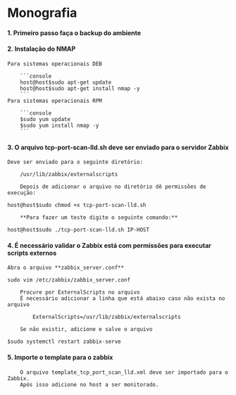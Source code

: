 # Monografia

#### 1. Primeiro passo faça o backup do ambiente 
#### 2. Instalação do NMAP
	
	Para sistemas operacionais DEB
		
		```console
		host@host$sudo apt-get update
		host@host$sudo apt-get install nmap -y
		```
	Para sistemas operacionais RPM
		
		```console
		$sudo yum update
		$sudo yum install nmap -y
		```

#### 3. O arquivo tcp-port-scan-lld.sh deve ser enviado para o servidor Zabbix
	
	Deve ser enviado para o seguinte diretório:
		
		/usr/lib/zabbix/externalscripts

		Depois de adicionar o arquivo no diretório dê permissões de execução:
		
```console
host@host$sudo chmod +x tcp-port-scan-lld.sh
```
		
		**Para fazer um teste digite o seguinte comando:**
			
```console
host@host$sudo ./tcp-port-scan-lld.sh IP-HOST
```

#### 4. É necessário validar o Zabbix está com  permissões para executar scripts externos

	Abra o arquivo **zabbix_server.conf**
		
```console
sudo vim /etc/zabbix/zabbix_server.conf
```
		Procure por ExternalScripts no arquivo
		É necessário adicionar a linha que está abaixo caso não exista no arquivo 
			
			ExternalScripts=/usr/lib/zabbix/externalscripts

		Se não existir, adicione e salve o arquivo
		
```console
$sudo systemctl restart zabbix-serve
```

#### 5. Importe o template para o zabbix
		
		O arquivo template_tcp_port_scan_lld.xml deve ser importado para o Zabbix.
		Após isso adicione no host a ser monitorado.


